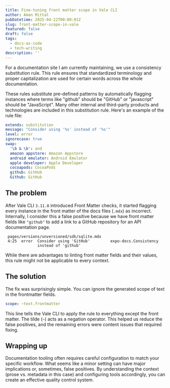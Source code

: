 ```yaml
---
title: Fine-tuning front matter scope in Vale CLI
author: Aman Mittal
pubDatetime: 2025-04-22T00:00:01Z
slug: front-matter-scope-in-vale
featured: false
draft: false
tags:
  - docs-as-code
  - tech-writing
description: ''
---
```


For a documentation site I am currently maintaining, we use a consistency substitution rule. This rule ensures that standardized terminology and proper capitalization are used for certain words across the whole documentation.

These rules substitute pre-defined patterns by automatically flagging instances where terms like "github" should be "GitHub" or "javascript" should be "JavaScript". Many other internal and third-party products and technologies are included in this substitution rule. Here's an example of the rule file:

```yaml
extends: substitution
message: "Consider using '%s' instead of '%s'"
level: error
ignorecase: true
swap:
  '\b & \b': and
  amazon appstore: Amazon Appstore
  android emulator: Android Emulator
  apple developer: Apple Developer
  cocoapods: CocoaPods
  github: GitHub
  Github: GitHub
```

## The problem

After Vale CLI `3.11.0` introduced Front Matter checks, it started flagging every instance in the front matter of the docs files (`.mdx`) as incorrect. Internally, I consider this a false positive because we have front matter fields like `"github"` to add a link to a GitHub repository for an API documentation page.

```shell
 pages/versions/unversioned/sdk/sqlite.mdx
 4:25  error  Consider using 'GitHub'         expo-docs.Consistency
              instead of 'github'

```

While there are advantages to linting front matter fields and their values, this rule might not be applicable to every context.

## The solution

The fix was surprisingly simple. You can ignore the generated scope of text in the frontmatter fields.

```yaml
scope: ~text.frontmatter
```

This line tells the Vale CLI to apply the rule to everything except the front matter. The tilde (`~`) acts as a negation operator. This helped us reduce the false positives, and the remaining errors were content issues that required fixing.

## Wrapping up

Documentation tooling often requires careful configuration to match your specific workflow. What seems like a minor setting can have major implications or, sometimes, false positives. By understanding the context (prose vs. metadata in this case) and configuring tools accordingly, you can create an effective quality control system.
